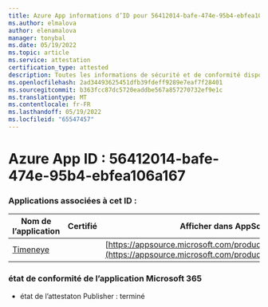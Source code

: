 ```yaml
---
title: Azure App informations d’ID pour 56412014-bafe-474e-95b4-ebfea106a167
ms.author: elmalova
author: elenamalova
manager: tonybal
ms.date: 05/19/2022
ms.topic: article
ms.service: attestation
certification_type: attested
description: Toutes les informations de sécurité et de conformité disponibles pour 56412014-bafe-474e-95b4-ebfea106a167.
ms.openlocfilehash: 2ad34493625451dfb39fdeff9289e7eaf7f28401
ms.sourcegitcommit: b363fcc87dc5720eaddbe567a857270732ef9e1c
ms.translationtype: MT
ms.contentlocale: fr-FR
ms.lasthandoff: 05/19/2022
ms.locfileid: "65547457"
---
```

# <a name="azure-app-id-56412014-bafe-474e-95b4-ebfea106a167"></a>Azure App ID : 56412014-bafe-474e-95b4-ebfea106a167


### <a name="apps-associated-with-this-id"></a>Applications associées à cet ID :
| **Nom de l’application** | **Certifié** | **Afficher dans AppSource** |
|--------------|---------------|-----------------------|
| [Timeneye](../forward/WA200001950.md) |  | [https://appsource.microsoft.com/product/office/WA200001950](https://appsource.microsoft.com/product/office/WA200001950) |

### <a name="microsoft-365-app-compliance-status"></a>état de conformité de l’application Microsoft 365
- état de l’attestaton Publisher : terminé
